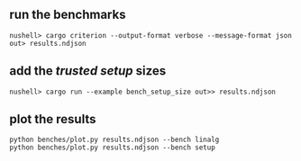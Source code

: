 ## run the benchmarks
```shell
nushell> cargo criterion --output-format verbose --message-format json out> results.ndjson
```

## add the _trusted setup_ sizes
```shell
nushell> cargo run --example bench_setup_size out>> results.ndjson
```

## plot the results
```shell
python benches/plot.py results.ndjson --bench linalg
python benches/plot.py results.ndjson --bench setup
```
